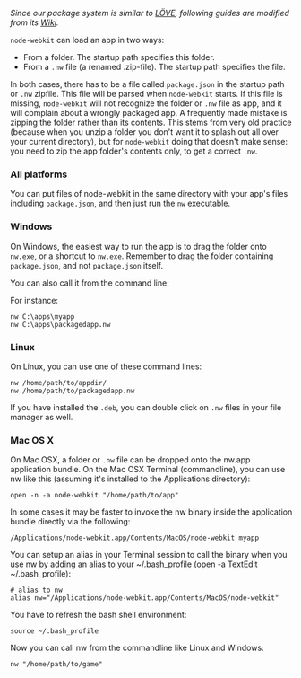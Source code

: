 _Since our package system is similar to [LÖVE](https://love2d.org), following guides are modified from its [Wiki](https://love2d.org/wiki/Getting_Started)._

`node-webkit` can load an app in two ways: 

* From a folder. The startup path specifies this folder. 
* From a `.nw` file (a renamed .zip-file). The startup path specifies the file. 

In both cases, there has to be a file called `package.json` in the startup path or `.nw` zipfile. This file will be parsed when `node-webkit` starts. If this file is missing, `node-webkit` will not recognize the folder or `.nw` file as app, and it will complain about a wrongly packaged app. A frequently made mistake is zipping the folder rather than its contents. This stems from very old practice (because when you unzip a folder you don't want it to splash out all over your current directory), but for `node-webkit` doing that doesn't make sense: you need to zip the app folder's contents only, to get a correct `.nw`. 

### All platforms

You can put files of node-webkit in the same directory with your app's files including `package.json`, and then just run the `nw` executable.

### Windows

On Windows, the easiest way to run the app is to drag the folder onto `nw.exe`, or a shortcut to `nw.exe`. Remember to drag the folder containing `package.json`, and not `package.json` itself.

You can also call it from the command line: 

For instance: 

    nw C:\apps\myapp
    nw C:\apps\packagedapp.nw

### Linux

On Linux, you can use one of these command lines: 

    nw /home/path/to/appdir/
    nw /home/path/to/packagedapp.nw

If you have installed the `.deb`, you can double click on `.nw` files in your file manager as well. 

### Mac OS X

On Mac OSX, a folder or `.nw` file can be dropped onto the nw.app application bundle. On the Mac OSX Terminal (commandline), you can use nw like this (assuming it's installed to the Applications directory): 

    open -n -a node-webkit "/home/path/to/app" 

In some cases it may be faster to invoke the nw binary inside the application bundle directly via the following: 

    /Applications/node-webkit.app/Contents/MacOS/node-webkit myapp 

You can setup an alias in your Terminal session to call the binary when you use nw by adding an alias to your ~/.bash_profile (open -a TextEdit ~/.bash_profile): 

    # alias to nw
    alias nw="/Applications/node-webkit.app/Contents/MacOS/node-webkit"

You have to refresh the bash shell environment:

    source ~/.bash_profile

Now you can call nw from the commandline like Linux and Windows: 

    nw "/home/path/to/game" 